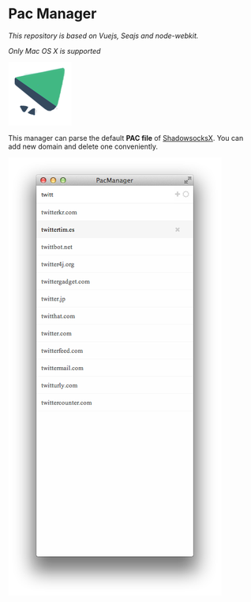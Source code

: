 Pac Manager
===========

*This repository is based on Vuejs, Seajs and node-webkit.*

*Only Mac OS X is supported*

![image](./asset/icon.png)

This manager can parse the default **PAC file** of [ShadowsocksX](https://github.com/shadowsocks/shadowsocks-iOS/tree/master/ShadowsocksX). You can add new domain and delete one conveniently.

![image](./asset/screenshot.png)
